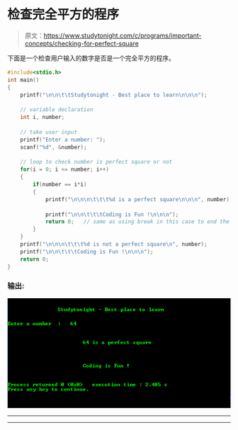 # 检查完全平方的程序

> 原文：<https://www.studytonight.com/c/programs/important-concepts/checking-for-perfect-square>

下面是一个检查用户输入的数字是否是一个完全平方的程序。

```cpp
#include<stdio.h>
int main()
{
    printf("\n\n\t\tStudytonight - Best place to learn\n\n\n");

    // variable declaration
    int i, number;

    // take user input
    printf("Enter a number: ");
    scanf("%d", &number);

    // loop to check number is perfect square or not
    for(i = 0; i <= number; i++)
    {
        if(number == i*i)
        {
            printf("\n\n\n\t\t\t%d is a perfect square\n\n\n", number);

            printf("\n\n\t\t\tCoding is Fun !\n\n\n");
            return 0;   // same as using break in this case to end the program
        }
    }
    printf("\n\n\n\t\t\t%d is not a perfect square\n", number);
    printf("\n\n\t\t\tCoding is Fun !\n\n\n");
    return 0;
}
```

### 输出:

![Simple C program to Check a number for Perfect Square](img/3c4c46307f05f3c774a4750312c3537b.png)

* * *

* * *